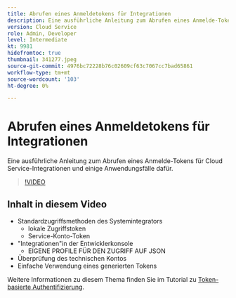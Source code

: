 ```yaml
---
title: Abrufen eines Anmeldetokens für Integrationen
description: Eine ausführliche Anleitung zum Abrufen eines Anmelde-Tokens für Cloud Service-Integrationen und einige Anwendungsfälle dafür.
version: Cloud Service
role: Admin, Developer
level: Intermediate
kt: 9981
hidefromtoc: true
thumbnail: 341277.jpeg
source-git-commit: 4976bc72228b76c02609cf63c7067cc7bad65861
workflow-type: tm+mt
source-wordcount: '103'
ht-degree: 0%

---
```



# Abrufen eines Anmeldetokens für Integrationen

Eine ausführliche Anleitung zum Abrufen eines Anmelde-Tokens für Cloud Service-Integrationen und einige Anwendungsfälle dafür.

>[!VIDEO](https://video.tv.adobe.com/v/341277/?quality=12&learn=on)

## Inhalt in diesem Video

+ Standardzugriffsmethoden des Systemintegrators
   + lokale Zugriffstoken
   + Service-Konto-Token
+ &quot;Integrationen&quot;in der Entwicklerkonsole
   + EIGENE PROFILE FÜR DEN ZUGRIFF AUF JSON
+ Überprüfung des technischen Kontos
+ Einfache Verwendung eines generierten Tokens

Weitere Informationen zu diesem Thema finden Sie im Tutorial zu [Token-basierte Authentifizierung](/help/headless-tutorial/authentication/overview.md).